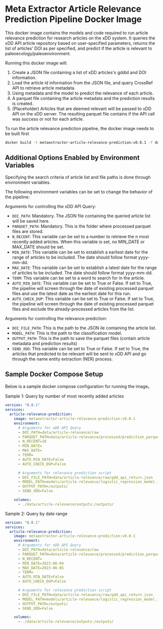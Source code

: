 # Meta Extractor Article Relevance Prediction Pipeline Docker Image

This docker image contains the models and code required to run article relevance prediction for research articles on the xDD system. It queries the xDD API article repository based on user-specified parameters, returns the list of articles' DOI as per specified, and predict if the article is relevant to paleoecology/paleoenvironment.

Running this docker image will:

1. Create a JSON file containing a list of xDD articles's gddid and DOI information.
2. Load the article id information from the JSON file, and query CrossRef API to retrieve article metadata.
3. Using metadata and the model to predict the relevance of each article.
4. A parquet file containing the article metadata and the prediction results is created.
5. (Placeholder) Articles that are deemed relevant will be passed to xDD API on the xDD server. The resulting parquet file contains if the API call was success or not for each article.

To run the article relevance prediction pipeline, the docker image needs to be built first

```bash
docker build -t metaextractor-article-relevance-prediction:v0.0.1 -f docker/article-relevance/Dockerfile .
```

## Additional Options Enabled by Environment Variables

Specifying the search criteria of article list and file paths is done through environment variables.

The following environment variables can be set to change the behavior of the pipeline:

Arguments for controlling the xDD API Query:

- `DOI_PATH`: Mandatory. The JSON file containing the queried article list will be saved here.
- `PARQUET_PATH`: Mandatory. This is the folder where processed parquet files are stored.
- `N_RECENT`: This variable can be set to a number to retrieve the n most recently added articles. When this variable is set, no MIN_DATE or MAX_DATE should be set.
- `MIN_DATE`: This variable can be set to establish a earliest date for the range of articles to be included. The date should follow format yyyy-mm-dd.
- `MAX_DATE`: This variable can be set to establish a latest date for the range of articles to be included. The date should follow format yyyy-mm-dd.
- `TERM`: This variable can be set to a word to search for in the article.
- `AUTO_MIN_DATE`: This variable can be set to True or False. If set to True, the pipeline will screen through the date of existing processed parquet files and use the latest date as the earliest date for this run.
- `AUTO_CHECK_DUP`:  This variable can be set to True or False. If set to True, the pipeline will screen through the date of existing processed parquet files and exclude the already-processed articles from the list.

Arguments for controlling the relevance prediction:

- `DOI_FILE_PATH`: This is the path to the JSON ile containing the article list.
- `MODEL_PATH`: This is the path to the classification model.
- `OUTPUT_PATH`: This is the path to save the parquet files (contain article metadata and prediction results)
- `SEND_XDD`: This variable can be set to True or False. If set to True, the articles that predicted to be relevant will be sent to xDD API and go through the name entity extraction (NER) process.

## Sample Docker Compose Setup

Below is a sample docker compose configuration for running the image。

Sample 1: Query by number of most recently added articles

```yaml
version: "0.0.1"
services:
  article-relevance-prediction:
    image: metaextractor-article-relevance-prediction:v0.0.1
    environment:
      # Arguments for xDD API Query
      - DOI_PATH=data/article-relevance/raw
      - PARQUET_PATH=data/article-relevance/processed/prediction_parquet
      - N_RECENT=10
      - MIN_DATE=
      - MAX_DATE=
      - TERM=
      - AUTO_MIN_DATE=False
      - AUTO_CHECK_DUP=False

      # Arguments for relevance prediction script
      - DOI_FILE_PATH=data/article-relevance/raw/gdd_api_return.json
      - MODEL_PATH=models/article-relevance/logistic_regression_model.joblib
      - OUTPUT_PATH=/outputs/
      - SEND_XDD=False

    volumes:
      - ./data/article-relevance/outputs:/outputs/
```

Sample 2: Query by date range

```yaml
version: "0.0.1"
services:
  article-relevance-prediction:
    image: metaextractor-article-relevance-prediction:v0.0.1
    environment:
      # Arguments for xDD API Query
      - DOI_PATH=data/article-relevance/raw
      - PARQUET_PATH=data/article-relevance/processed/prediction_parquet
      - N_RECENT=
      - MIN_DATE=2023-06-04
      - MAX_DATE=2023-06-05
      - TERM=
      - AUTO_MIN_DATE=False
      - AUTO_CHECK_DUP=False

      # Arguments for relevance prediction script
      - DOI_FILE_PATH=data/article-relevance/raw/gdd_api_return.json
      - MODEL_PATH=models/article-relevance/logistic_regression_model.joblib
      - OUTPUT_PATH=/outputs/
      - SEND_XDD=False

    volumes:
      - ./data/article-relevance/outputs:/outputs/
```